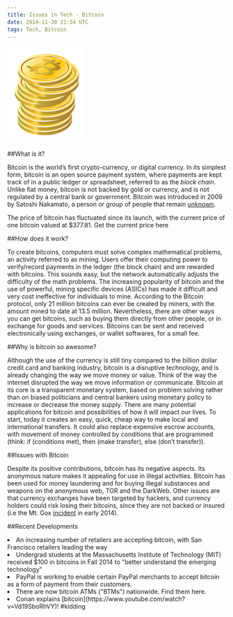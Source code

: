 ```yaml
---
title: Issues in Tech - Bitcoin
date: 2014-11-30 21:54 UTC
tags: Tech, Bitcoin
---
```


![Bitcoin](/images/bitcoin.png)

##What is it?

Bitcoin is the world’s first crypto-currency, or digital currency. In its simplest form, bitcoin is an open source payment system, where payments are kept track of in a public ledger or spreadsheet, referred to as the _block chain_. Unlike fiat money, bitcoin is not backed by gold or currency, and is not regulated by a central bank or government. Bitcoin was introduced in 2009 by Satoshi Nakamato, a person or group of people that remain [unknown](http://en.wikipedia.org/wiki/Satoshi_Nakamoto).

The price of bitcoin has fluctuated since its launch, with the current price of one bitcoin valued at $377.81. Get the current price here

##How does it work?

To create bitcoins, computers must solve complex mathematical problems, an activity referred to as mining. Users offer their computing power to verify/record payments in the ledger (the block chain) and are rewarded with bitcoins. This sounds easy, but the network automatically adjusts the difficulty of the math problems. The increasing popularity of bitcoin and the use of powerful, mining specific devices (ASICs) has made it difficult and very cost ineffective for individuals to mine. According to the Bitcoin protocol, only 21 million bitcoins can ever be created by miners, with the amount mined to date at 13.5 million. Nevertheless, there are other ways you can get bitcoins, such as buying them directly from other people, or in exchange for goods and services. Bitcoins can be sent and received electronically using exchanges, or wallet softwares, for a small fee.

##Why is bitcoin so awesome?

Although the use of the currency is still tiny compared to the billion dollar credit card and banking industry, bitcoin is a disruptive technology, and is already changing the way we move money or value. Think of the way the internet disrupted the way we move information or communicate. Bitcoin at its core is a transparent monetary system, based on problem solving rather than on biased politicians and central bankers using monetary policy to increase or decrease the money supply. There are many potential applications for bitcoin and possibilities of how it will impact our lives. To start, today it creates an easy, quick, cheap way to make local and international transfers. It could also replace expensive escrow accounts, with movement of money controlled by conditions that are programmed (think: if (conditions met), then (make transfer), else (don’t transfer)).

##Issues with Bitcoin

Despite its positive contributions, bitcoin has its negative aspects. Its anonymous nature makes it appealing for use in illegal activities. Bitcoin has been used for money laundering and for buying illegal substances and weapons on the anonymous web, TOR and the DarkWeb. Other issues are that currency exchanges have been targeted by hackers, and currency holders could risk losing their bitcoins, since they are not backed or insured (i.e the Mt. Gox [incident](http://online.wsj.com/articles/SB10001424052702303801304579410010379087576) in early 2014).

##Recent Developments

<li>An increasing number of retailers are accepting bitcoin, with San Francisco retailers leading the way</li>
<li>Undergrad students at the Massachusetts Institute of Technology (MIT) received $100 in bitcoins in Fall 2014 to "better understand the emerging technology"</li>
<li>PayPal is working to enable certain PayPal merchants to accept bitcoin as a form of payment from their customers.</li>
<li>There are now bitcoin ATMs ("BTMs") nationwide. Find them here.</li>
<li>Conan explains [bitcoin](https://www.youtube.com/watch?v=Vd19SboRhVY)! #kidding</li>

